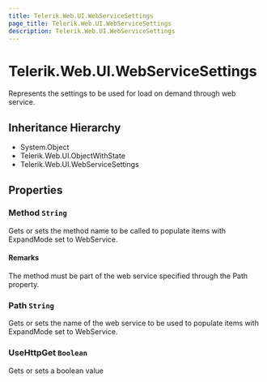 ```yaml
---
title: Telerik.Web.UI.WebServiceSettings
page_title: Telerik.Web.UI.WebServiceSettings
description: Telerik.Web.UI.WebServiceSettings
---
```


# Telerik.Web.UI.WebServiceSettings

Represents the settings to be used for load on demand through web service.

## Inheritance Hierarchy

* System.Object
* Telerik.Web.UI.ObjectWithState
* Telerik.Web.UI.WebServiceSettings

## Properties

###  Method `String`

Gets or sets the method name to be called to populate items with
                   ExpandMode set to WebService.

#### Remarks
The method must be part of the web service specified through the
                   Path property.

###  Path `String`

Gets or sets the name of the web service to be used to populate items with
                   ExpandMode set to WebService.

###  UseHttpGet `Boolean`

Gets or sets a boolean value

